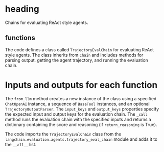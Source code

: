 # heading
Chains for evaluating ReAct style agents.

## functions
The code defines a class called `TrajectoryEvalChain` for evaluating ReAct style agents. The class inherits from `Chain` and includes methods for parsing output, getting the agent trajectory, and running the evaluation chain.

# Inputs and outputs for each function
The `from_llm` method creates a new instance of the class using a specified `ChatOpenAI` instance, a sequence of `BaseTool` instances, and an optional `TrajectoryOutputParser`. The `input_keys` and `output_keys` properties specify the expected input and output keys for the evaluation chain. The `_call` method runs the evaluation chain with the specified inputs and returns a dictionary containing the score and reasoning (if `return_reasoning` is True).

The code imports the `TrajectoryEvalChain` class from the `langchain.evaluation.agents.trajectory_eval_chain` module and adds it to the `__all__` list.

